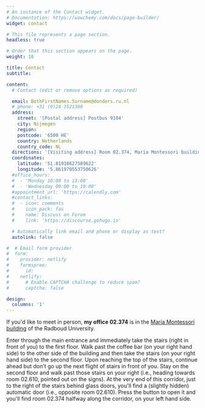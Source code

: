 ```yaml
---
# An instance of the Contact widget.
# Documentation: https://wowchemy.com/docs/page-builder/
widget: contact

# This file represents a page section.
headless: true

# Order that this section appears on the page.
weight: 10

title: Contact
subtitle:

content:
  # Contact (edit or remove options as required)

  email: BothFirstNames.Surname@donders.ru.nl
  # phone: +31 (0)24 3521380
  address:
    street: '[Postal address] Postbus 9104'
    city: Nijmegen
    region: 
    postcode: '6500 HE'
    country: Netherlands
    country_code: NL
  directions: '[Visiting address] Room 02.374, Maria Montessori building, Thomas van Aquinostraat 4, 6525 GD, Nijmegen'
  coordinates:
    latitude: '51.81918627589622'
    longitude: '5.861970553750626'
  #office_hours:
  #  - 'Monday 10:00 to 13:00'
  #  - 'Wednesday 09:00 to 10:00'
  #appointment_url: 'https://calendly.com'
  #contact_links:
  #  - icon: comments
  #    icon_pack: fas
  #    name: Discuss on Forum
  #    link: 'https://discourse.gohugo.io'

  # Automatically link email and phone or display as text?
  autolink: false

#  # Email form provider
#  form:
#    provider: netlify
#    formspree:
#      id:
#    netlify:
#      # Enable CAPTCHA challenge to reduce spam?
#      captcha: false

design:
  columns: '1'
---
```


If you'd like to meet in person, **my office 02.374** is in the [Maria Montessori building](https://www.ru.nl/en/about-us/the-campus/buildings-and-spaces/maria-montessori-building) of the Radboud University.

Enter through the main entrance and immediately take the stairs (right in front of you) to the first floor. Walk past the coffee bar (on your right hand side) to the other side of the building and then take the stairs (on your right hand side) to the second floor. Upon reaching the top of the stairs, continue ahead but don't go up the next flight of stairs in front of you. Stay on the second floor and walk past those stairs on your right (i.e., heading towards room 02.610, pointed out on the signs). At the very end of this corridor, just to the right of the stairs behind glass doors, you'll find a (slightly hidden) automatic door (i.e., opposite room 02.610). Press the button to open it and you'll find room 02.374 halfway along the corridor, on your left hand side.
